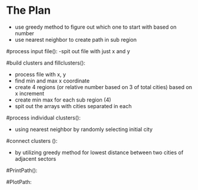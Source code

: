 # The Plan


- use greedy method to figure out which one to start with based on number
- use nearest neighbor to create path in sub region

#process input file():
-spit out file with just x and y

#build clusters and fillclusters():
- process file with x, y
- find min and max x coordinate
- create 4 regions (or relative number based on 3 of total cities) based on x increment
- create min max for each sub region (4)
- spit out the arrays with cities separated in each

#process individual clusters():
- using nearest neighbor by randomly selecting initial city

#connect clusters ():
- by utilizing greedy method for lowest distance between two cities of adjacent sectors

#PrintPath():

#PlotPath:
